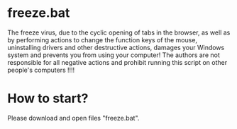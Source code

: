 # freeze.bat
The freeze virus, due to the cyclic opening of tabs in the browser, as well as by performing actions to change the function keys of the mouse, uninstalling drivers and other destructive actions, damages your Windows system and prevents you from using your computer!
The authors are not responsible for all negative actions and prohibit running this script on other people's computers !!!!
# How to start?
Please download and open files "freeze.bat". 
